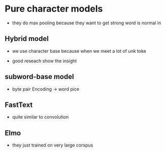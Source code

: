 # Pure character models

 - they do max pooling because they want to get strong word is normal in 


  Hybrid model
 ---
 
  * we use character base because when we meet a lot of unk toke
  
  * good reseach show the insight 



  subword-base model
 ---
  * byte pair Encoding -> word pice
 

  FastText
---
  * quite similar to convolution

  Elmo
---
  * they just trained on very large corspus
    
